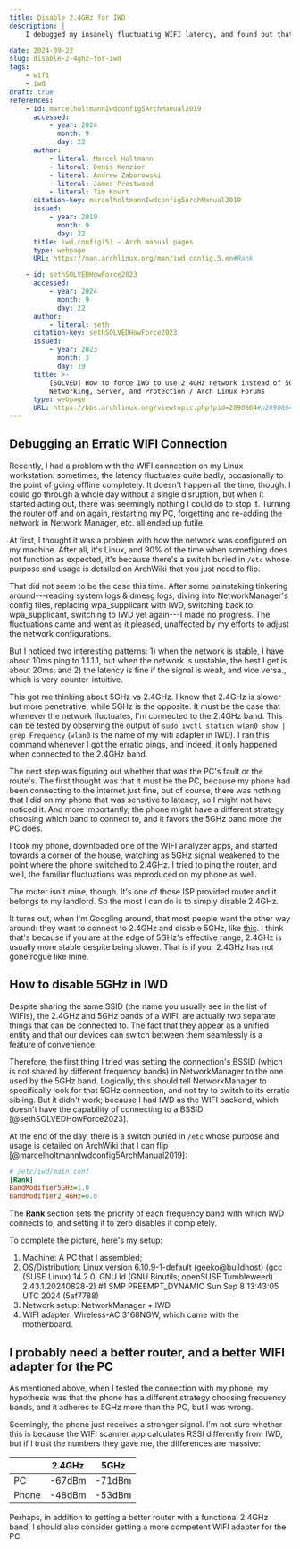 ```yaml
---
title: Disable 2.4GHz for IWD
description: |
    I debugged my insanely fluctuating WIFI latency, and found out that the 2.4GHz band had gone rogue. As the router doesn't belong to me, I have to apply a workaround where IWD is configured to not scan 2.4GHz network.

date: 2024-09-22
slug: disable-2-4ghz-for-iwd
tags:
    - wifi
    - iwd
draft: true
references:
    - id: marcelholtmannIwdconfig5ArchManual2019
      accessed:
          - year: 2024
            month: 9
            day: 22
      author:
          - literal: Marcel Holtmann
          - literal: Denis Kenzior
          - literal: Andrew Zaborowski
          - literal: James Prestwood
          - literal: Tim Kourt
      citation-key: marcelholtmannIwdconfig5ArchManual2019
      issued:
          - year: 2019
            month: 9
            day: 22
      title: iwd.config(5) — Arch manual pages
      type: webpage
      URL: https://man.archlinux.org/man/iwd.config.5.en#Rank

    - id: sethSOLVEDHowForce2023
      accessed:
          - year: 2024
            month: 9
            day: 22
      author:
          - literal: seth
      citation-key: sethSOLVEDHowForce2023
      issued:
          - year: 2023
            month: 3
            day: 19
      title: >-
          [SOLVED] How to force IWD to use 2.4GHz network instead of 5GHz? /
          Networking, Server, and Protection / Arch Linux Forums
      type: webpage
      URL: https://bbs.archlinux.org/viewtopic.php?pid=2090864#p2090864
---
```


## Debugging an Erratic WIFI Connection

Recently, I had a problem with the WIFI connection on my Linux workstation: sometimes, the latency fluctuates quite badly, occasionally to the point of going offline completely. It doesn't happen all the time, though. I could go through a whole day without a single disruption, but when it started acting out, there was seemingly nothing I could do to stop it. Turning the router off and on again, restarting my PC, forgetting and re-adding the network in Network Manager, etc. all ended up futile.

At first, I thought it was a problem with how the network was configured on my machine. After all, it's Linux, and 90% of the time when something does not function as expected, it's because there's a switch buried in `/etc` whose purpose and usage is detailed on ArchWiki that you just need to flip.

That did not seem to be the case this time. After some painstaking tinkering around---reading system logs & dmesg logs, diving into NetworkManager's config files, replacing wpa_supplicant with IWD, switching back to wpa_supplicant, switching to IWD yet again---I made no progress. The fluctuations came and went as it pleased, unaffected by my efforts to adjust the network configurations.

But I noticed two interesting patterns: 1) when the network is stable, I have about 10ms ping to 1.1.1.1, but when the network is unstable, the best I get is about 20ms; and 2) the latency is fine if the signal is weak, and vice versa., which is very counter-intuitive.

This got me thinking about 5GHz vs 2.4GHz. I knew that 2.4GHz is slower but more penetrative, while 5GHz is the opposite. It must be the case that whenever the network fluctuates, I'm connected to the 2.4GHz band. This can be tested by observing the output of `sudo iwctl station wlan0 show | grep Frequency` (`wlan0` is the name of my wifi adapter in IWD). I ran this command whenever I got the erratic pings, and indeed, it only happened when connected to the 2.4GHz band.

The next step was figuring out whether that was the PC's fault or the route's. The first thought was that it must be the PC, because my phone had been connecting to the internet just fine, but of course, there was nothing that I did on my phone that was sensitive to latency, so I might not have noticed it. And more importantly, the phone might have a different strategy choosing which band to connect to, and it favors the 5GHz band more the PC does.

I took my phone, downloaded one of the WIFI analyzer apps, and started towards a corner of the house, watching as 5GHz signal weakened to the point where the phone switched to 2.4GHz. I tried to ping the router, and well, the familiar fluctuations was reproduced on my phone as well.

The router isn't mine, though. It's one of those ISP provided router and it belongs to my landlord. So the most I can do is to simply disable 2.4GHz.

It turns out, when I'm Googling around, that most people want the other way around: they want to connect to 2.4GHz and disable 5GHz, like [this](https://bbs.archlinux.org/viewtopic.php?id=284405). I think that's because if you are at the edge of 5GHz's effective range, 2.4GHz is usually more stable despite being slower. That is if your 2.4GHz has not gone rogue like mine.

## How to disable 5GHz in IWD

Despite sharing the same SSID (the name you usually see in the list of WIFIs), the 2.4GHz and 5GHz bands of a WIFI, are actually two separate things that can be connected to. The fact that they appear as a unified entity and that our devices can switch between them seamlessly is a feature of convenience.

Therefore, the first thing I tried was setting the connection's BSSID (which is not shared by different frequency bands) in NetworkManager to the one used by the 5GHz band. Logically, this should tell NetworkManager to specifically look for that 5GHz connection, and not try to switch to its erratic sibling. But it didn't work; because I had IWD as the WIFI backend, which doesn't have the capability of connecting to a BSSID [@sethSOLVEDHowForce2023].

At the end of the day, there is a switch buried in `/etc` whose purpose and usage is detailed on ArchWiki that I can flip [@marcelholtmannIwdconfig5ArchManual2019]:

```ini
# /etc/iwd/main.conf
[Rank]
BandModifier5GHz=1.0
BandModifier2_4GHz=0.0
```

The **Rank** section sets the priority of each frequency band with which IWD connects to, and setting it to zero disables it completely.

To complete the picture, here's my setup:

1. Machine: A PC that I assembled;
2. OS/Distribution: Linux version 6.10.9-1-default (geeko@buildhost) (gcc (SUSE Linux) 14.2.0, GNU ld (GNU Binutils; openSUSE Tumbleweed) 2.43.1.20240828-2) #1 SMP PREEMPT_DYNAMIC Sun Sep 8 13:43:05 UTC 2024 (5af7788)
3. Network setup: NetworkManager + IWD
4. WIFI adapter: Wireless-AC 3168NGW, which came with the motherboard.

## I probably need a better router, and a better WIFI adapter for the PC

As mentioned above, when I tested the connection with my phone, my hypothesis was that the phone has a different strategy choosing frequency bands, and it adheres to 5GHz more than the PC, but I was wrong.

Seemingly, the phone just receives a stronger signal. I'm not sure whether this is because the WIFI scanner app calculates RSSI differently from IWD, but if I trust the numbers they gave me, the differences are massive:

|       | 2.4GHz | 5GHz   |
| ----- | ------ | ------ |
| PC    | -67dBm | -71dBm |
| Phone | -48dBm | -53dBm |

Perhaps, in addition to getting a better router with a functional 2.4GHz band, I should also consider getting a more competent WIFI adapter for the PC.

